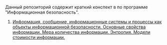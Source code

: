 Данный репозиторий содержит краткий конспект в по программе "Информационная безопасность".

<!--Некоторые вопросы разбиты на 2 части Yupi и Specific. Specific зачастую содержит-->
<!--более сухую информацию основываясь на математическом аппарате. А вот с Yupi все просто-->
<!--как в рекламе "Просто добавь воды" :)-->

1. [Информация, сообщение, информационные системы и процессы как объекты информационной безопасности. Основные свойства информации. Мера количества информации. Энтропия. Модели стоимости информации.](1)